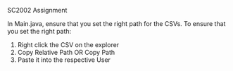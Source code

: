 SC2002 Assignment


In Main.java, ensure that you set the right path for the CSVs.
To ensure that you set the right path:
1. Right click the CSV on the explorer
2. Copy Relative Path OR Copy Path
3. Paste it into the respective User
